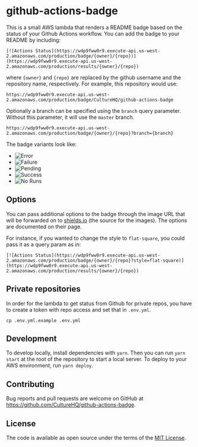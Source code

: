 # github-actions-badge

This is a small AWS lambda that renders a README badge based on the status of your Github Actions workflow. You can add the badge to your README by including:

```
[![Actions Status](https://wdp9fww0r9.execute-api.us-west-2.amazonaws.com/production/badge/{owner}/{repo})](https://wdp9fww0r9.execute-api.us-west-2.amazonaws.com/production/results/{owner}/{repo})
```

where `{owner}` and `{repo}` are replaced by the github username and the repository name, respectively. For example, this repository would use:

```
https://wdp9fww0r9.execute-api.us-west-2.amazonaws.com/production/badge/CultureHQ/github-actions-badge
```

Optionally a branch can be specified using the `branch` query parameter.
Without this parameter, it will use the `master` branch.

```
https://wdp9fww0r9.execute-api.us-west-2.amazonaws.com/production/badge/{owner}/{repo}?branch={branch}
```

The badge variants look like:

- ![Error](https://img.shields.io/badge/GitHub_Actions-error-red.svg?logo=github&logoColor=white)
- ![Failure](https://img.shields.io/badge/GitHub_Actions-failure-critical.svg?logo=github&logoColor=white)
- ![Pending](https://img.shields.io/badge/GitHub_Actions-pending-yellow.svg?logo=github&logoColor=white)
- ![Success](https://img.shields.io/badge/GitHub_Actions-success-success.svg?logo=github&logoColor=white)
- ![No Runs](https://img.shields.io/badge/GitHub_Actions-no_runs-lightgrey.svg?logo=github&logoColor=white)

## Options

You can pass additional options to the badge through the image URL that will be forwarded on to [shields.io](https://shields.io/#/) (the source for the images). The options are documented on their page.

For instance, if you wanted to change the style to `flat-square`, you could pass it as a query param as in:

```
[![Actions Status](https://wdp9fww0r9.execute-api.us-west-2.amazonaws.com/production/badge/{owner}/{repo}?style=flat-square)](https://wdp9fww0r9.execute-api.us-west-2.amazonaws.com/production/results/{owner}/{repo})
```

## Private repositories

In order for the lambda to get status from Github for private repos, you have to create
a token with repo access and set that in `.env.yml`.

```shell
cp .env.yml.example .env.yml
```

## Development

To develop locally, install dependencies with `yarn`. Then you can run `yarn start` at the root of the repository to start a local server. To deploy to your AWS environment, run `yarn deploy`.

## Contributing

Bug reports and pull requests are welcome on GitHub at https://github.com/CultureHQ/github-actions-badge.

## License

The code is available as open source under the terms of the [MIT License](https://opensource.org/licenses/MIT).
